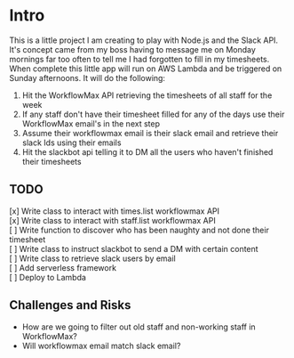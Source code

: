 # Intro

This is a little project I am creating to play with Node.js and the Slack API. It's concept came from my boss having to message me on Monday mornings far too often to tell me I had forgotten to fill in my timesheets. When complete this little app will run on AWS Lambda and be triggered on Sunday afternoons.
It will do the following:

1. Hit the WorkflowMax API retrieving the timesheets of all staff for the week
2. If any staff don't have their timesheet filled for any of the days use their WorkflowMax email's in the next step
3. Assume their workflowmax email is their slack email and retrieve their slack Ids using their emails
4. Hit the slackbot api telling it to DM all the users who haven't finished their timesheets

## TODO
[x] Write class to interact with times.list workflowmax API  
[x] Write class to interact with staff.list workflowmax API  
[ ] Write function to discover who has been naughty and not done their timesheet  
[ ] Write class to instruct slackbot to send a DM with certain content  
[ ] Write class to retrieve slack users by email  
[ ] Add serverless framework  
[ ] Deploy to Lambda  

## Challenges and Risks
* How are we going to filter out old staff and non-working staff in WorkflowMax?
* Will workflowmax email match slack email?
